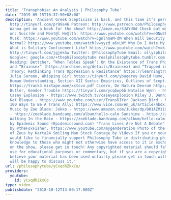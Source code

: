 ```yaml
---
title: 'Transphobia: An Analysis | Philosophy Tube'
date: "2019-09-15T10:37:50+08:00"
description: 'Ancient Greek Scepticism is back, and this time it’s personal. Subscribe!
  http://tinyurl.com/pr99a46 Patreon: http://www.patreon.com/PhilosophyTube Paypal.me/PhilosophyTube
  Wanna get me a book for the show? http://amzn.eu/5JAYdOd Check out my other videos
  on: Suic!de and Ment@l He@lth: https://www.youtube.com/watch?v=eQNw2FBdpyE Elon
  Musk: https://www.youtube.com/watch?v=5gnlhmaM-dM When Will Security Go Back to
  Normal? https://www.youtube.com/watch?v=yyzd_a6vLWY Why Do I Hate My Self? https://www.youtube.com/watch?v=0AuFvboGKrQ
  What is Solitary Confinement Like? https://www.youtube.com/watch?v=k-ZfPYRkEGk Facebook:
  http://tinyurl.com/jgjek5w Twitter: @PhilosophyTube Email: ollysphilosophychannel@gmail.com
  Google+: google.com/+thephilosophytube realphilosophytube.tumblr.com Recommended
  Reading: Bettcher, “When Tables Speak”: On the Existence of Trans Philosophy (https://dailynous.com/2018/05/30/tables-speak-existence-trans-philosophy-guest-talia-mae-bettcher/)
  and “Brainsex” (https://archive.org/details/Brainsex) and “Trapped in the Wrong
  Theory: Rethinking Trans Oppression & Resistance” https://learningtrans.files.wordpress.com/2010/11/trapped-in-the-wrong-theory.pdf
  Julia Serano, Whipping Girl https://tinyurl.com/ybuqerey David Hume, Enquiry Concerning
  Human Understanding, Section XII Sextus Empiricus, Outlines of Scepticism (pdf)
  https://track3.mixtape.moe/xstcvo.pdf Cicero, De Natura Deorum http://oll.libertyfund.org/titles/cicero-on-the-nature-of-the-gods
  Butler, Gender Trouble https://tinyurl.com/ycqbwp6b Natalie Wynn - https://www.youtube.com/user/ContraPoints
  Casey Explosion - https://www.twitch.tv/caseyexplosion Riley J. Dennis - https://www.youtube.com/user/JustinDennisYT
  Kat Blaque - https://www.youtube.com/user/TransDIYer Jackson Bird - https://www.youtube.com/user/loraxism
  100 Ways to Be A Trans Ally: https://www.vice.com/en_uk/article/mbdx7n/100-ways-be-trans-ally-tips
  Music by Zoe Blade: Jukko - https://www.amazon.com/Jukko/dp/B01AZM11UK Inner Harp
  - https://zoeblade.bandcamp.com/album/hello-calm Sunshine - https://zoeblade.bandcamp.com/album/hello-calm
  Walking In the Rain - https://zoeblade.bandcamp.com/album/hello-calm Other Music
  by Epidemic Sound (Epidemicsound.com) "Trans Lives Are Not A Debate" sticker design
  by @theFoxFisher, https://www.youtube.com/mygenderation Photo of the Ruined Temple
  of Zeus by Karta24 Smiling Man Stock Footage by Videvo If you or your organisation
  would like to financially support Philosophy Tube in distributing philosophical
  knowledge to those who might not otherwise have access to it in exchange for credits
  on the show, please get in touch! Any copyrighted material should fall under fair
  use for educational purposes or commentary, but if you are a copyright holder and
  believe your material has been used unfairly please get in touch with us and we
  will be happy to discuss it.'
url: /philosophytube/yCxqdhZkxCo/
providers:
  youtube:
    id: yCxqdhZkxCo
type: video
publishdate: "2018-10-12T13:00:17.000Z"
---
```

